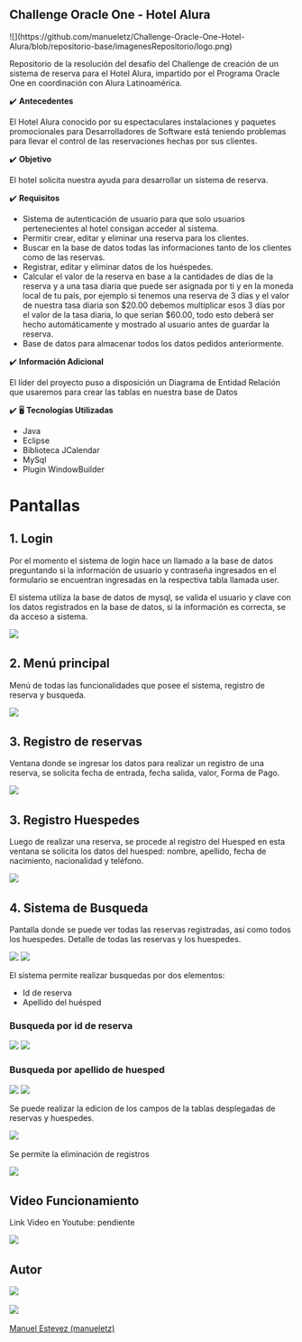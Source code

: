 <h2>Challenge Oracle One - Hotel Alura</h2>
![](https://github.com/manueletz/Challenge-Oracle-One-Hotel-Alura/blob/repositorio-base/imagenesRepositorio/logo.png)



Repositorio de la resolución del desafío del Challenge de creación de un sistema de reserva para el Hotel Alura,
impartido por el Programa Oracle One en coordinación con Alura Latinoamérica.

✔️ **Antecedentes**

El Hotel Alura conocido por su espectaculares instalaciones y paquetes promocionales para Desarrolladores de Software está teniendo problemas para llevar el control de las reservaciones hechas por sus clientes.

✔️ **Objetivo**

El hotel solicita nuestra ayuda para desarrollar un sistema de reserva.

✔️ **Requisitos**

- Sistema de autenticación de usuario para que solo usuarios pertenecientes al hotel consigan acceder al sistema.
- Permitir crear, editar y eliminar una reserva para los clientes.
- Buscar en la base de datos todas las informaciones tanto de los clientes como de las reservas.
- Registrar, editar y eliminar datos de los huéspedes.
- Calcular el valor de la reserva en base a la cantidades de días de la reserva y a una tasa diaria que puede ser asignada por ti y en la moneda local de tu país, por ejemplo si tenemos una reserva de 3 días y el valor de nuestra tasa diaria son $20.00 debemos multiplicar esos 3 días por el valor de la tasa diaria, lo que serian $60.00, todo esto deberá ser hecho automáticamente y mostrado al usuario antes de guardar la reserva.
- Base de datos para almacenar todos los datos pedidos anteriormente.

✔️ **Información Adicional**

El líder del proyecto puso a disposición un Diagrama de Entidad Relación que usaremos para crear las tablas en nuestra base de Datos

✔️ 🖥️ **Tecnologías Utilizadas**

- Java
- Eclipse
- Biblioteca JCalendar
- MySql
- Plugin WindowBuilder

# Pantallas

## 1. Login

Por el momento el sistema de login hace un llamado a la base de datos preguntando si la información de usuario y contraseña
ingresados en el formulario se encuentran ingresadas en la respectiva tabla llamada user.

El sistema utiliza la base de datos de mysql, se valida el usuario y clave con los datos registrados en la base de datos, si
la información es correcta, se da acceso a sistema.


![](imagenesRepositorio/ventana-login.png)

## 2. Menú principal

Menú de todas las funcionalidades que posee el sistema, registro de reserva y busqueda.

![](imgRepositorio/ventana-principal.png)

## 3. Registro de reservas

Ventana donde se ingresar los datos para realizar un registro de una reserva, se solicita fecha de entrada, fecha salida, valor,
Forma de Pago.

![](imgRepositorio/ventana-reservas.png)

## 3. Registro Huespedes

Luego de realizar una reserva, se procede al registro del Huesped en esta ventana se solicita los datos del huesped: nombre, apellido,
fecha de nacimiento, nacionalidad y teléfono.

![](imgRepositorio/ventana-Huespedes.png)

## 4. Sistema de Busqueda

Pantalla donde se puede ver todas las reservas registradas, asi como todos los huespedes.
Detalle de todas las reservas y los huespedes.

![](imgRepositorio/ventana-listar-reservas.png) ![](imgRepositorio/Ventana-listar-huespedes.png)

El sistema permite realizar busquedas por dos elementos:
 * Id de reserva
 * Apellido del huésped

### Busqueda por id de reserva

![](imgRepositorio/Busqueda-huesped-por-id-reserva.png)  ![](imgRepositorio/busqueda-reserva-por-id.png)

### Busqueda por apellido de huesped

![](imgRepositorio/Busqueda-huesped-por-apellido.png)  ![](imgRepositorio/busqueda-reserva-por-apellido-huesped.png)

Se puede realizar la edicion de los campos de la tablas desplegadas de reservas y huespedes.

![](imgRepositorio/confirmacion-de-edicion.png)

Se permite la eliminación de registros

![](imgRepositorio/confirmacion-eliminacion.png)

## Video Funcionamiento

Link Video en Youtube: pendiente

![](imgRepositorio/gifFuncionamiento.gif)

## Autor

![](imgRepositorio/ppgithub.png)

<a href="https://www.linkedin.com/in/manuel-estevez-perfil/"><img src="imgRepositorio/linkedinlogo.svg"></a>

[Manuel Estevez (manueletz)](https://github.com/manueletz)













